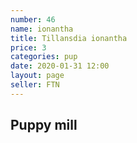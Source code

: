 ```yaml
---
number: 46
name: ionantha
title: Tillansdia ionantha
price: 3
categories: pup
date: 2020-01-31 12:00
layout: page
seller: FTN
---
```

## Puppy mill


